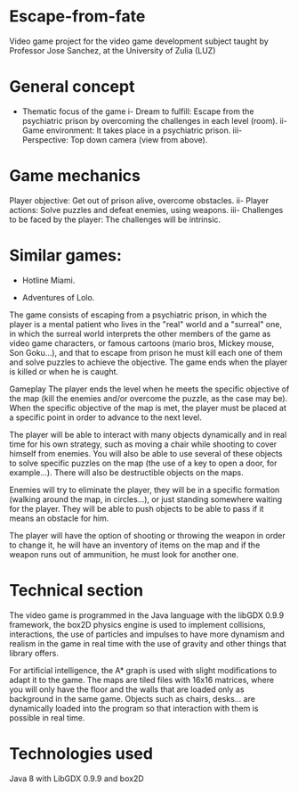 # Escape-from-fate

Video game project for the video game development subject taught by Professor Jose Sanchez, at the University of Zulia (LUZ)

# General concept

- Thematic focus of the game i- Dream to fulfill: Escape from the psychiatric prison by overcoming the challenges in each level (room). ii- Game environment: It takes place in a psychiatric prison. iii- Perspective: Top down camera (view from above).

# Game mechanics 

Player objective: Get out of prison alive, overcome obstacles. ii- Player actions: Solve puzzles and defeat enemies, using weapons. iii- Challenges to be faced by the player: The challenges will be intrinsic. 

# Similar games:

- Hotline Miami.

- Adventures of Lolo.

The game consists of escaping from a psychiatric prison, in which the player is a mental patient who lives in the "real" world and a "surreal" one, in which the surreal world interprets the other members of the game as video game characters, or famous cartoons (mario bros, Mickey mouse, Son Goku...), and that to escape from prison he must kill each one of them and solve puzzles to achieve the objective. The game ends when the player is killed or when he is caught.

Gameplay The player ends the level when he meets the specific objective of the map (kill the enemies and/or overcome the puzzle, as the case may be). When the specific objective of the map is met, the player must be placed at a specific point in order to advance to the next level.

The player will be able to interact with many objects dynamically and in real time for his own strategy, such as moving a chair while shooting to cover himself from enemies. You will also be able to use several of these objects to solve specific puzzles on the map (the use of a key to open a door, for example…). There will also be destructible objects on the maps.

Enemies will try to eliminate the player, they will be in a specific formation (walking around the map, in circles…), or just standing somewhere waiting for the player. They will be able to push objects to be able to pass if it means an obstacle for him.

The player will have the option of shooting or throwing the weapon in order to change it, he will have an inventory of items on the map and if the weapon runs out of ammunition, he must look for another one.

# Technical section

The video game is programmed in the Java language with the libGDX 0.9.9 framework, the box2D physics engine is used to implement collisions, interactions, the use of particles and impulses to have more dynamism and realism in the game in real time with the use of gravity and other things that library offers.

For artificial intelligence, the A* graph is used with slight modifications to adapt it to the game. The maps are tiled files with 16x16 matrices, where you will only have the floor and the walls that are loaded only as background in the same game. Objects such as chairs, desks... are dynamically loaded into the program so that interaction with them is possible in real time.

# Technologies used

Java 8 with LibGDX 0.9.9 and box2D
